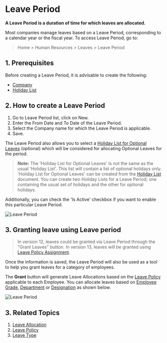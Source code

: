 # Leave Period

**A Leave Period is a duration of time for which leaves are allocated.**

Most companies manage leaves based on a Leave Period, corresponding to a calendar year or the fiscal year. To access Leave Period, go to:

> Home > Human Resources > Leaves > Leave Period

## 1. Prerequisites

Before creating a Leave Period, it is advisable to create the following:

* [Company](/docs/user/manual/en/setting-up/company-setup)
* [Holiday List](/docs/user/manual/en/human-resources/holiday-list)

## 2. How to create a Leave Period

1. Go to Leave Period list, click on New.
1. Enter the From Date and To Date of the Leave Period.
1. Select the Company name for which the Leave Period is applicable.
1. Save.

The Leave Period also allows you to select a [Holiday List for Optional Leaves](/docs/user/manual/en/human-resources/holiday-list) (optional) which will be considered for allocating Optional Leaves for the period.

> **Note:** The 'Holiday List for Optional Leaves' is not the same as the usual 'Holiday List'. This list will contain a list of optional holidays only. 'Holiday List for Optional Leaves' can be created from the [Holiday List](/docs/user/manual/en/human-resources/holiday-list) document. You can create two Holiday Lists for a Leave Period; one containing the usual set of holidays and the other for optional holidays.

Additionally, you can check the 'Is Active' checkbox if you want to enable this particular Leave Period.


<img class="screenshot" alt="Leave Period"
	src="{{docs_base_url}}/assets/img/human-resources/leave-period.png">

## 3. Granting leave using Leave period

> In version 12, leaves could be granted via Leave Period through the "Grant Leaves" button. In version 13, leaves will be granted using [Leave Policy Assignment](/docs/user/manual/en/human-resources/leave-policy-assignment).

Once the information is saved, the Leave Period will also be used as a tool to help you grant leaves for a category of employees.

The **Grant** button will generate Leave Allocations based on the [Leave Policy](/docs/user/manual/en/human-resources/leave-policy) applicable to each Employee. You can allocate leaves based on [Employee Grade](/docs/user/manual/en/human-resources/employee-grade), [Department](/docs/user/manual/en/human-resources/department) or [Designation](/docs/user/manual/en/human-resources/designation) as shown below.


<img class="screenshot" alt="Leave Period"
	src="{{docs_base_url}}/assets/img/human-resources/grant-button.gif">


## 3. Related Topics

1. [Leave Allocation](/docs/user/manual/en/human-resources/leave-allocation)
1. [Leave Policy](/docs/user/manual/en/human-resources/leave-policy)
1. [Leave Type](/docs/user/manual/en/human-resources/leave-type)
